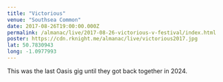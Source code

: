 ```yaml
---
title: "Victorious"
venue: "Southsea Common"
date: 2017-08-26T19:00:00.000Z
permalink: /almanac/live/2017-08-26-victorious-v-festival/index.html
poster: https://cdn.rknight.me/almanac/live/victorious2017.jpg
lat: 50.7830943
long: -1.0977993
---
```


This was the last Oasis gig until they got back together in 2024.
